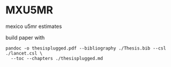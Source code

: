 # MXU5MR
mexico u5mr estimates  

build paper with  
```
pandoc -o thesisplugged.pdf --bibliography ./Thesis.bib --csl ./lancet.csl \
  --toc --chapters ./thesisplugged.md
```
